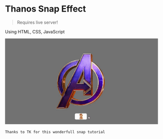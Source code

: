 # Thanos Snap Effect 
> Requires live server!

Using HTML, CSS, JavaScript

![](thanos-snap.gif)

```sh
Thanks to TK for this wonderfull snap tutorial
```
